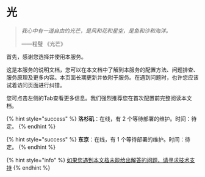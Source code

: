 # 光

> _我心中有一道自由的光芒，是风和花和星空，是鱼和沙和海洋。_
>
>  ——程璧 《光芒》

首先，感谢您选择并使用本服务。

这是本服务的说明文档，您可以在本文档中了解到本服务的配置方法、问题排查、服务原理及更多内容。本页面长期更新并依附于服务。在遇到问题时，也许您应该试着访问页面进行纠错。

您可点击左侧的Tab查看更多信息。我们强烈推荐您在首次配置前完整阅读本文档。

{% hint style="success" %}
**洛杉矶**：在线，有 2 个等待部署的维护。时间：待定。
{% endhint %}

{% hint style="success" %}
**东京**：在线，有 1 个等待部署的维护。时间：待定。
{% endhint %}

{% hint style="info" %}
[如果您遇到本文档未能给出解答的问题，请寻求技术支持](http://ray.taihowaifu.top/ray/ji-shu-zhi-chi)
{% endhint %}

